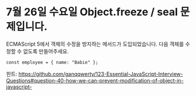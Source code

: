 # 7월 26일 수요일 Object.freeze / seal 문제입니다.

ECMAScript 5에서 객체의 수정을 방지하는 메서드가 도입되었습니다.  다음 객체를 수정할 수 없도록 만들어주세요.
 
```
const employee = { name: "Babie" };
```

힌트: https://github.com/ganqqwerty/123-Essential-JavaScript-Interview-Questions#question-40-how-we-can-prevent-modification-of-object-in-javascript-